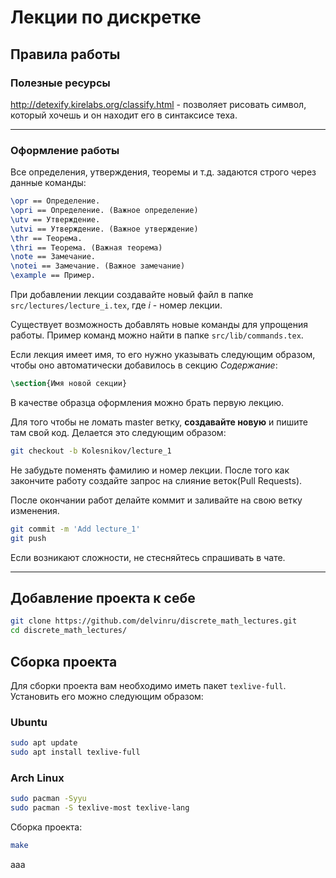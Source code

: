 # Лекции по дискретке

## Правила работы

### Полезные ресурсы
http://detexify.kirelabs.org/classify.html - позволяет рисовать символ, который хочешь и он находит его в синтаксисе теха.

---

### Оформление работы

Все определения, утверждения, теоремы и т.д. задаются строго через данные команды:
```latex
\opr == Определение.
\opri == Определение. (Важное определение)
\utv == Утверждение.
\utvi == Утверждение. (Важное утверждение)
\thr == Теорема.
\thri == Теорема. (Важная теорема)
\note == Замечание.
\notei == Замечание. (Важное замечание)
\example == Пример.
```

При добавлении лекции создавайте новый файл в папке `src/lectures/lecture_i.tex`, где $i$ - номер лекции.

Существует возможность добавлять новые команды для упрощения работы. Пример команд можно найти в папке `src/lib/commands.tex`.

Если лекция имеет имя, то его нужно указывать следующим образом, чтобы оно автоматически добавилось в секцию *Содержание*:
```latex
\section{Имя новой секции}
```

В качестве образца оформления можно брать первую лекцию.

Для того чтобы не ломать master ветку, **создавайте новую** и пишите там свой код. Делается это следующим образом:
```bash
git checkout -b Kolesnikov/lecture_1
```
Не забудьте поменять фамилию и номер лекции.
После того как закончите работу создайте запрос на слияние веток(Pull Requests).

После окончании работ делайте коммит и заливайте на свою ветку изменения.

```bash
git commit -m 'Add lecture_1'
git push
```

Если возникают сложности, не стесняйтесь спрашивать в чате.

---

## Добавление проекта к себе

```bash
git clone https://github.com/delvinru/discrete_math_lectures.git
cd discrete_math_lectures/
```

## Сборка проекта
Для сборки проекта вам необходимо иметь пакет `texlive-full`. Установить его можно следующим образом:

### Ubuntu
```bash
sudo apt update
sudo apt install texlive-full
```

### Arch Linux
```bash
sudo pacman -Syyu
sudo pacman -S texlive-most texlive-lang
```

Сборка проекта:
```bash
make
```

aaa
